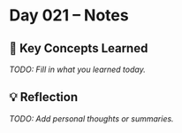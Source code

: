# Day 021 – Notes

## 🔑 Key Concepts Learned

_TODO: Fill in what you learned today._

## 💡 Reflection

_TODO: Add personal thoughts or summaries._
